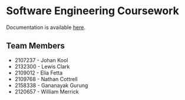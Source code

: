 # Software Engineering Coursework

Documentation is available [here](https://softengsquad.github.io/studentmap/).

## Team Members
- 2107237 - Johan Kool
- 2132300 - Lewis Clark
- 2109012 - Elia Fetta
- 2109768 - Nathan Cottrell
- 2158338 - Gananayak Gurung
- 2120657 - William Merrick
